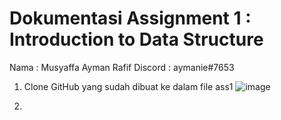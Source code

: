 # Dokumentasi Assignment 1 : Introduction to Data Structure

Nama : Musyaffa Ayman Rafif
Discord : aymanie#7653

1. Clone GitHub yang sudah dibuat ke dalam file ass1
![image](https://user-images.githubusercontent.com/95571513/145998206-2b8f2d78-b2a5-494f-8eed-a10657d11fa0.png)

2. 
